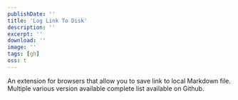 ```yaml
---
publishDate: ''
title: 'Log Link To Disk'
description: ''
excerpt: ''
download: ''
image: ''
tags: [gh]
oss: t
---
```


An extension for browsers that allow you to save link to local Markdown file. Multiple various version available complete list available on Github.